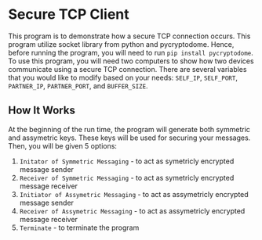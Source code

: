 # Secure TCP Client

This program is to demonstrate how a secure TCP connection occurs. This program utilize socket library from python and pycryptodome. Hence, before running the program, you will need to run `pip install pycryptodome`. To use this program, you will need two computers to show how two devices communicate using a secure TCP connection. There are several variables that you would like to modify based on your needs: `SELF_IP`, `SELF_PORT`, `PARTNER_IP`, `PARTNER_PORT`, and `BUFFER_SIZE`.

## How It Works
At the beginning of the run time, the program will generate both symmetric and assymetric keys. These keys will be used for securing your messages. Then, you will be given 5 options:
1. `Initator of Symmetric Messaging` - to act as symetricly encrypted message sender
2. `Receiver of Symmetric Messaging` - to act as symetricly encrypted message receiver
3. `Initiator of Assymetric Messaging` - to act as assymetricly encrypted message sender
4. `Receiver of Assymetric Messaging` - to act as assymetricly encrypted message receiver
5. `Terminate` - to terminate the program